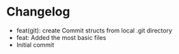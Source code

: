 # Changelog

- feat(git): create Commit structs from local .git directory
- feat: Added the most basic files
- Initial commit
